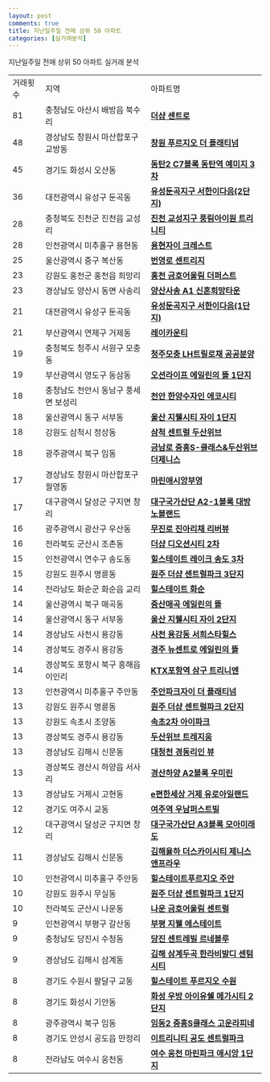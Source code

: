 ```yaml
---
layout: post
comments: true
title: 지난일주일 전매 상위 50 아파트
categories: [실거래분석]
---
```


지난일주일 전매 상위 50 아파트 실거래 분석

<table>
  <tr>
    <td>거래횟수</td>
    <td>지역</td>
    <td>아파트명</td>
  </tr>

  <tr>
    <td>81</td>
    <td>충청남도 아산시 배방읍 북수리</td>
    <td colspan="4" style="font-weight: bold;"><a href="https://search.naver.com/search.naver?query=배방읍 북수리 더샵 센트로">더샵 센트로</a></td>
  </tr>

  <tr>
    <td>48</td>
    <td>경상남도 창원시 마산합포구 교방동</td>
    <td colspan="4" style="font-weight: bold;"><a href="https://search.naver.com/search.naver?query=교방동 창원 푸르지오 더 플래티넘">창원 푸르지오 더 플래티넘</a></td>
  </tr>

  <tr>
    <td>45</td>
    <td>경기도 화성시 오산동</td>
    <td colspan="4" style="font-weight: bold;"><a href="https://search.naver.com/search.naver?query=오산동 동탄2 C7블록 동탄역 예미지 3차">동탄2 C7블록 동탄역 예미지 3차</a></td>
  </tr>

  <tr>
    <td>36</td>
    <td>대전광역시 유성구 둔곡동</td>
    <td colspan="4" style="font-weight: bold;"><a href="https://search.naver.com/search.naver?query=둔곡동 유성둔곡지구 서한이다음(2단지)">유성둔곡지구 서한이다음(2단지)</a></td>
  </tr>

  <tr>
    <td>28</td>
    <td>충청북도 진천군 진천읍 교성리</td>
    <td colspan="4" style="font-weight: bold;"><a href="https://search.naver.com/search.naver?query=진천읍 교성리 진천 교성지구 풍림아이원 트리니티">진천 교성지구 풍림아이원 트리니티</a></td>
  </tr>

  <tr>
    <td>28</td>
    <td>인천광역시 미추홀구 용현동</td>
    <td colspan="4" style="font-weight: bold;"><a href="https://search.naver.com/search.naver?query=용현동 용현자이 크레스트">용현자이 크레스트</a></td>
  </tr>

  <tr>
    <td>25</td>
    <td>울산광역시 중구 복산동</td>
    <td colspan="4" style="font-weight: bold;"><a href="https://search.naver.com/search.naver?query=복산동 번영로 센트리지">번영로 센트리지</a></td>
  </tr>

  <tr>
    <td>23</td>
    <td>강원도 홍천군 홍천읍 희망리</td>
    <td colspan="4" style="font-weight: bold;"><a href="https://search.naver.com/search.naver?query=홍천읍 희망리 홍천 금호어울림 더퍼스트">홍천 금호어울림 더퍼스트</a></td>
  </tr>

  <tr>
    <td>23</td>
    <td>경상남도 양산시 동면 사송리</td>
    <td colspan="4" style="font-weight: bold;"><a href="https://search.naver.com/search.naver?query=동면 사송리 양산사송 A1 신혼희망타운">양산사송 A1 신혼희망타운</a></td>
  </tr>

  <tr>
    <td>21</td>
    <td>대전광역시 유성구 둔곡동</td>
    <td colspan="4" style="font-weight: bold;"><a href="https://search.naver.com/search.naver?query=둔곡동 유성둔곡지구 서한이다음(1단지)">유성둔곡지구 서한이다음(1단지)</a></td>
  </tr>

  <tr>
    <td>21</td>
    <td>부산광역시 연제구 거제동</td>
    <td colspan="4" style="font-weight: bold;"><a href="https://search.naver.com/search.naver?query=거제동 레이카운티">레이카운티</a></td>
  </tr>

  <tr>
    <td>19</td>
    <td>충청북도 청주시 서원구 모충동</td>
    <td colspan="4" style="font-weight: bold;"><a href="https://search.naver.com/search.naver?query=모충동 청주모충 LH트릴로채 공공분양">청주모충 LH트릴로채 공공분양</a></td>
  </tr>

  <tr>
    <td>19</td>
    <td>부산광역시 영도구 동삼동</td>
    <td colspan="4" style="font-weight: bold;"><a href="https://search.naver.com/search.naver?query=동삼동 오션라이프 에일린의 뜰 1단지">오션라이프 에일린의 뜰 1단지</a></td>
  </tr>

  <tr>
    <td>18</td>
    <td>충청남도 천안시 동남구 풍세면 보성리</td>
    <td colspan="4" style="font-weight: bold;"><a href="https://search.naver.com/search.naver?query=풍세면 보성리 천안 한양수자인 에코시티">천안 한양수자인 에코시티</a></td>
  </tr>

  <tr>
    <td>18</td>
    <td>울산광역시 동구 서부동</td>
    <td colspan="4" style="font-weight: bold;"><a href="https://search.naver.com/search.naver?query=서부동 울산 지웰시티 자이 1단지">울산 지웰시티 자이 1단지</a></td>
  </tr>

  <tr>
    <td>18</td>
    <td>강원도 삼척시 정상동</td>
    <td colspan="4" style="font-weight: bold;"><a href="https://search.naver.com/search.naver?query=정상동 삼척 센트럴 두산위브">삼척 센트럴 두산위브</a></td>
  </tr>

  <tr>
    <td>18</td>
    <td>광주광역시 북구 임동</td>
    <td colspan="4" style="font-weight: bold;"><a href="https://search.naver.com/search.naver?query=임동 금남로 중흥S-클래스&두산위브더제니스">금남로 중흥S-클래스&두산위브더제니스</a></td>
  </tr>

  <tr>
    <td>17</td>
    <td>경상남도 창원시 마산합포구 월영동</td>
    <td colspan="4" style="font-weight: bold;"><a href="https://search.naver.com/search.naver?query=월영동 마린애시앙부영">마린애시앙부영</a></td>
  </tr>

  <tr>
    <td>17</td>
    <td>대구광역시 달성군 구지면 창리</td>
    <td colspan="4" style="font-weight: bold;"><a href="https://search.naver.com/search.naver?query=구지면 창리 대구국가산단 A2-1블록 대방노블랜드">대구국가산단 A2-1블록 대방노블랜드</a></td>
  </tr>

  <tr>
    <td>16</td>
    <td>광주광역시 광산구 우산동</td>
    <td colspan="4" style="font-weight: bold;"><a href="https://search.naver.com/search.naver?query=우산동 무진로 진아리채 리버뷰">무진로 진아리채 리버뷰</a></td>
  </tr>

  <tr>
    <td>16</td>
    <td>전라북도 군산시 조촌동</td>
    <td colspan="4" style="font-weight: bold;"><a href="https://search.naver.com/search.naver?query=조촌동 더샵 디오션시티 2차">더샵 디오션시티 2차</a></td>
  </tr>

  <tr>
    <td>15</td>
    <td>인천광역시 연수구 송도동</td>
    <td colspan="4" style="font-weight: bold;"><a href="https://search.naver.com/search.naver?query=송도동 힐스테이트 레이크 송도 3차">힐스테이트 레이크 송도 3차</a></td>
  </tr>

  <tr>
    <td>15</td>
    <td>강원도 원주시 명륜동</td>
    <td colspan="4" style="font-weight: bold;"><a href="https://search.naver.com/search.naver?query=명륜동 원주 더샵 센트럴파크 3단지">원주 더샵 센트럴파크 3단지</a></td>
  </tr>

  <tr>
    <td>14</td>
    <td>전라남도 화순군 화순읍 교리</td>
    <td colspan="4" style="font-weight: bold;"><a href="https://search.naver.com/search.naver?query=화순읍 교리 힐스테이트 화순">힐스테이트 화순</a></td>
  </tr>

  <tr>
    <td>14</td>
    <td>울산광역시 북구 매곡동</td>
    <td colspan="4" style="font-weight: bold;"><a href="https://search.naver.com/search.naver?query=매곡동 중산매곡 에일린의 뜰">중산매곡 에일린의 뜰</a></td>
  </tr>

  <tr>
    <td>14</td>
    <td>울산광역시 동구 서부동</td>
    <td colspan="4" style="font-weight: bold;"><a href="https://search.naver.com/search.naver?query=서부동 울산 지웰시티 자이 2단지">울산 지웰시티 자이 2단지</a></td>
  </tr>

  <tr>
    <td>14</td>
    <td>경상남도 사천시 용강동</td>
    <td colspan="4" style="font-weight: bold;"><a href="https://search.naver.com/search.naver?query=용강동 사천 용강동 서희스타힐스">사천 용강동 서희스타힐스</a></td>
  </tr>

  <tr>
    <td>14</td>
    <td>경상북도 경주시 용강동</td>
    <td colspan="4" style="font-weight: bold;"><a href="https://search.naver.com/search.naver?query=용강동 경주 뉴센트로 에일린의 뜰">경주 뉴센트로 에일린의 뜰</a></td>
  </tr>

  <tr>
    <td>14</td>
    <td>경상북도 포항시 북구 흥해읍 이인리</td>
    <td colspan="4" style="font-weight: bold;"><a href="https://search.naver.com/search.naver?query=흥해읍 이인리 KTX포항역 삼구 트리니엔">KTX포항역 삼구 트리니엔</a></td>
  </tr>

  <tr>
    <td>13</td>
    <td>인천광역시 미추홀구 주안동</td>
    <td colspan="4" style="font-weight: bold;"><a href="https://search.naver.com/search.naver?query=주안동 주안파크자이 더 플래티넘">주안파크자이 더 플래티넘</a></td>
  </tr>

  <tr>
    <td>13</td>
    <td>강원도 원주시 명륜동</td>
    <td colspan="4" style="font-weight: bold;"><a href="https://search.naver.com/search.naver?query=명륜동 원주 더샵 센트럴파크 2단지">원주 더샵 센트럴파크 2단지</a></td>
  </tr>

  <tr>
    <td>13</td>
    <td>강원도 속초시 조양동</td>
    <td colspan="4" style="font-weight: bold;"><a href="https://search.naver.com/search.naver?query=조양동 속초2차 아이파크">속초2차 아이파크</a></td>
  </tr>

  <tr>
    <td>13</td>
    <td>경상북도 경주시 용강동</td>
    <td colspan="4" style="font-weight: bold;"><a href="https://search.naver.com/search.naver?query=용강동 두산위브 트레지움">두산위브 트레지움</a></td>
  </tr>

  <tr>
    <td>13</td>
    <td>경상남도 김해시 신문동</td>
    <td colspan="4" style="font-weight: bold;"><a href="https://search.naver.com/search.naver?query=신문동 대청천 경동리인 뷰">대청천 경동리인 뷰</a></td>
  </tr>

  <tr>
    <td>13</td>
    <td>경상북도 경산시 하양읍 서사리</td>
    <td colspan="4" style="font-weight: bold;"><a href="https://search.naver.com/search.naver?query=하양읍 서사리 경산하양 A2블록 우미린">경산하양 A2블록 우미린</a></td>
  </tr>

  <tr>
    <td>13</td>
    <td>경상남도 거제시 고현동</td>
    <td colspan="4" style="font-weight: bold;"><a href="https://search.naver.com/search.naver?query=고현동 e편한세상 거제 유로아일랜드">e편한세상 거제 유로아일랜드</a></td>
  </tr>

  <tr>
    <td>12</td>
    <td>경기도 여주시 교동</td>
    <td colspan="4" style="font-weight: bold;"><a href="https://search.naver.com/search.naver?query=교동 여주역 우남퍼스트빌">여주역 우남퍼스트빌</a></td>
  </tr>

  <tr>
    <td>12</td>
    <td>대구광역시 달성군 구지면 창리</td>
    <td colspan="4" style="font-weight: bold;"><a href="https://search.naver.com/search.naver?query=구지면 창리 대구국가산단 A3블록 모아미래도">대구국가산단 A3블록 모아미래도</a></td>
  </tr>

  <tr>
    <td>11</td>
    <td>경상남도 김해시 신문동</td>
    <td colspan="4" style="font-weight: bold;"><a href="https://search.naver.com/search.naver?query=신문동 김해율하 더스카이시티 제니스앤프라우">김해율하 더스카이시티 제니스앤프라우</a></td>
  </tr>

  <tr>
    <td>10</td>
    <td>인천광역시 미추홀구 주안동</td>
    <td colspan="4" style="font-weight: bold;"><a href="https://search.naver.com/search.naver?query=주안동 힐스테이트푸르지오 주안">힐스테이트푸르지오 주안</a></td>
  </tr>

  <tr>
    <td>10</td>
    <td>강원도 원주시 무실동</td>
    <td colspan="4" style="font-weight: bold;"><a href="https://search.naver.com/search.naver?query=무실동 원주 더샵 센트럴파크 1단지">원주 더샵 센트럴파크 1단지</a></td>
  </tr>

  <tr>
    <td>10</td>
    <td>전라북도 군산시 나운동</td>
    <td colspan="4" style="font-weight: bold;"><a href="https://search.naver.com/search.naver?query=나운동 나운 금호어울림 센트럴">나운 금호어울림 센트럴</a></td>
  </tr>

  <tr>
    <td>9</td>
    <td>인천광역시 부평구 갈산동</td>
    <td colspan="4" style="font-weight: bold;"><a href="https://search.naver.com/search.naver?query=갈산동 부평 지웰 에스테이트">부평 지웰 에스테이트</a></td>
  </tr>

  <tr>
    <td>9</td>
    <td>충청남도 당진시 수청동</td>
    <td colspan="4" style="font-weight: bold;"><a href="https://search.naver.com/search.naver?query=수청동 당진 센트레빌 르네블루">당진 센트레빌 르네블루</a></td>
  </tr>

  <tr>
    <td>9</td>
    <td>경상남도 김해시 삼계동</td>
    <td colspan="4" style="font-weight: bold;"><a href="https://search.naver.com/search.naver?query=삼계동 김해 삼계두곡 한라비발디 센텀시티">김해 삼계두곡 한라비발디 센텀시티</a></td>
  </tr>

  <tr>
    <td>8</td>
    <td>경기도 수원시 팔달구 교동</td>
    <td colspan="4" style="font-weight: bold;"><a href="https://search.naver.com/search.naver?query=교동 힐스테이트 푸르지오 수원">힐스테이트 푸르지오 수원</a></td>
  </tr>

  <tr>
    <td>8</td>
    <td>경기도 화성시 기안동</td>
    <td colspan="4" style="font-weight: bold;"><a href="https://search.naver.com/search.naver?query=기안동 화성 우방 아이유쉘 메가시티 2단지">화성 우방 아이유쉘 메가시티 2단지</a></td>
  </tr>

  <tr>
    <td>8</td>
    <td>광주광역시 북구 임동</td>
    <td colspan="4" style="font-weight: bold;"><a href="https://search.naver.com/search.naver?query=임동 임동2 중흥S클래스 고운라피네">임동2 중흥S클래스 고운라피네</a></td>
  </tr>

  <tr>
    <td>8</td>
    <td>경기도 안성시 공도읍 만정리</td>
    <td colspan="4" style="font-weight: bold;"><a href="https://search.naver.com/search.naver?query=공도읍 만정리 이트리니티 공도 센트럴파크">이트리니티 공도 센트럴파크</a></td>
  </tr>

  <tr>
    <td>8</td>
    <td>전라남도 여수시 웅천동</td>
    <td colspan="4" style="font-weight: bold;"><a href="https://search.naver.com/search.naver?query=웅천동 여수 웅천 마린파크 애시앙 1단지">여수 웅천 마린파크 애시앙 1단지</a></td>
  </tr>

</table>
